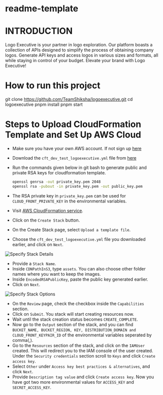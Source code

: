 # readme-template

# INTRODUCTION


Logo Executive is your partner in logo exploration. Our platform boasts a collection of APIs designed to simplify the process of obtaining company logos.
Generate API keys and access logos in various sizes and formats, all while staying in control of your budget. Elevate your brand with Logo Executive!


# How to run this project

git clone https://github.com/TeamShiksha/logoexecutive.git
cd logoexecutive
pnpm install
pnpm start



# Steps to Upload CloudFormation Template and Set Up AWS Cloud

- Make sure you have your own AWS account. If not sign up [here](https://aws.amazon.com/free)
- Download the `cft_dev_test_logoexecutive.yml` file from [here](https://github.com/TeamShiksha/logoexecutive/tree/dev/server/templates)
- Run the commands given below in git bash to generate public and private RSA keys for cloudformation template.

     ```bash
     openssl genrsa -out private_key.pem 2048
     openssl rsa -pubout -in private_key.pem -out public_key.pem
     ```
- The RSA private key in `private_key.pem` can be used for `CLOUD_FRONT_PRIVATE_KEY` in the environmental variables.
- Visit [AWS CloudFormation service](https://ap-southeast-2.console.aws.amazon.com/cloudformation/home?region=ap-southeast-2#/getting-started).
- Click on the `Create Stack` button.
- On the Create Stack page, select `Upload a template file`.
- Choose the `cft_dev_test_logoexecutive.yml` file you downloaded earlier, and click on `Next`.

![Specify Stack Details](../images/uploadstack.png)

- Provide a `Stack Name`.
- Inside `CDNPathInS3`, type `assets`. You can also choose other folder names where you want to keep the images.
- Inside `EncodedRSAPublicKey`, paste the public key generated earlier.
- Click on `Next`.

![Specify Stack Options](../images/setparameters.png)

- On the `Review` page, check the checkbox inside the `Capabilities` section.
- Click on `Submit`. You stack will start creating resources now.
- Wait until the stack creation status becomes `CREATE_COMPLETE`.
- Now go to the `Output` section of the stack, and you can find `BUCKET_NAME, BUCKET_REGION, KEY, DISTRIBUTION_DOMAIN and CLOUD_FRONT_KEYPAIR_ID` of the environmental variables seperated by comma(,).
- Go to the `Resources` section of the stack, and click on the `IAMUser` created. This will redirect you to the IAM console of the user created. Under the `Security credentials` section scroll to `Keys` and click `Create access key`.
- Select `Other` under `Access key best practices & alternatives`, and click `Next`.
- Provide `Description tag value` and click `Create access key`. Now you have got two more environmental values for `ACCESS_KEY` and `SECRET_ACCESS_KEY`.
